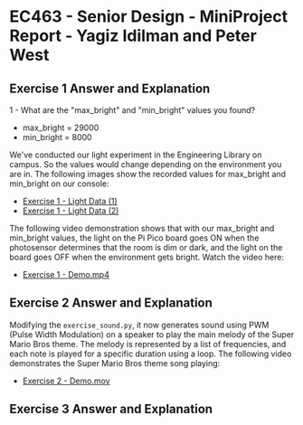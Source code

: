 # EC463 - Senior Design - MiniProject Report - Yagiz Idilman and Peter West 

## Exercise 1 Answer and Explanation 

1 - What are the "max_bright" and "min_bright" values you found?

- max_bright = 29000  
- min_bright = 8000  

We've conducted our light experiment in the Engineering Library on campus. So the values would change depending on the environment you are in. The following images show the recorded values for max_bright and min_bright on our console:

- [Exercise 1 - Light Data (1)](https://github.com/f-libble/2024-mini/blob/main/assignment/Exercise%201%20-%20Video%20%26%20Screenshots/Exercise%201%20-%20Late%20Data%20(1).PNG)  
- [Exercise 1 - Light Data (2)](https://github.com/f-libble/2024-mini/blob/main/assignment/Exercise%201%20-%20Video%20%26%20Screenshots/Exercise%201%20-%20Late%20Data%20(2).PNG)  

The following video demonstration shows that with our max_bright and min_bright values, the light on the Pi Pico board goes ON when the photosensor determines that the room is dim or dark, and the light on the board goes OFF when the environment gets bright. Watch the video here:

- [Exercise 1 - Demo.mp4](https://github.com/f-libble/2024-mini/blob/main/assignment/Exercise%201%20-%20Demo.mp4)


## Exercise 2 Answer and Explanation 

Modifying the `exercise_sound.py`, it now generates sound using PWM (Pulse Width Modulation) on a speaker to play the main melody of the Super Mario Bros theme. The melody is represented by a list of frequencies, and each note is played for a specific duration using a loop. The following video demonstrates the Super Mario Bros theme song playing:

- [Exercise 2 - Demo.mov](https://github.com/f-libble/2024-mini/blob/main/assignment/Exercise%202%20-%20Demo%20.mov)


## Exercise 3 Answer and Explanation 
